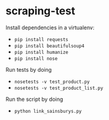 # scraping-test

Install dependencies in a virtualenv:
- `pip install requests`
- `pip install beautifulsoup4`
- `pip install humanize`
- `pip install nose`

Run tests by doing
- `nosetests -v test_product.py`
- `nosetests -v test_product_list.py`

Run the script by doing
- `python link_sainsburys.py`

